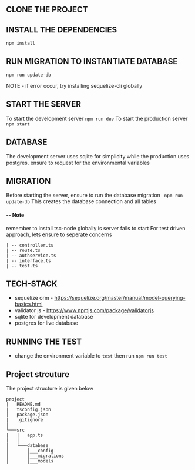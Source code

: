 
## CLONE THE PROJECT


## INSTALL THE DEPENDENCIES
 ```npm install```

## RUN MIGRATION TO INSTANTIATE DATABASE
```npm run update-db```

NOTE - if error occur, try installing sequelize-cli globally

## START THE SERVER
To start the development server
```npm run dev```
To start the production server
```npm start```

## DATABASE
The development server uses sqlite for simplicity while 
the production uses postgres.
ensure to request for the environmental variables

## MIGRATION
Before starting the server, ensure to run the database migration
``` npm run update-db```
This creates the database connection and all tables

#### -- Note
remember to install tsc-node globally is server fails to start
For test driven approach, lets ensure to seperate concerns
```
| -- controller.ts
| -- route.ts
| -- authservice.ts
| -- interface.ts
| -- test.ts
```
## TECH-STACK
- sequelize orm - https://sequelize.org/master/manual/model-querying-basics.html
- validator js - https://www.npmjs.com/package/validatorjs
- sqlite for development database
- postgres for live database

## RUNNING THE TEST
 - change the environment variable to `test` then run `npm run test`
## Project strcuture
The project structure is given below
```
project
│   README.md
|   tsconfig.json
│   package.json
|   .gitignore
│
└───src
|   |   app.ts
|   |
│   └───database
│       │___config
│       │___migrations
│       │___models









